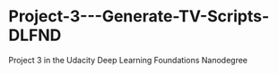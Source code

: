 # Project-3---Generate-TV-Scripts-DLFND
Project 3 in the Udacity Deep Learning Foundations Nanodegree
